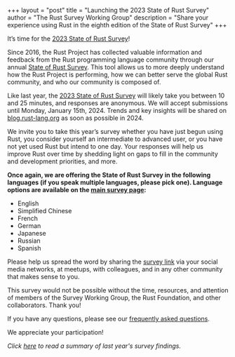 +++
layout = "post"
title = "Launching the 2023 State of Rust Survey"
author = "The Rust Survey Working Group"
description = "Share your experience using Rust in the eighth edition of the State of Rust Survey"
+++

It’s time for the [2023 State of Rust Survey](https://www.surveyhero.com/c/4vxempzc)!

Since 2016, the Rust Project has collected valuable information and feedback from the Rust programming language community through our annual [State of Rust Survey](https://www.surveyhero.com/c/4vxempzc). This tool allows us to more deeply understand how the Rust Project is performing, how we can better serve the global Rust community, and who our community is composed of.

Like last year, the [2023 State of Rust Survey](https://www.surveyhero.com/c/4vxempzc) will likely take you between 10 and 25 minutes, and responses are anonymous. We will accept submissions until Monday, January 15th, 2024. Trends and key insights will be shared on [blog.rust-lang.org](https://blog.rust-lang.org) as soon as possible in 2024.

We invite you to take this year’s survey whether you have just begun using Rust, you consider yourself an intermediate to advanced user, or you have not yet used Rust but intend to one day. Your responses will help us improve Rust over time by shedding light on gaps to fill in the community and development priorities, and more.

**Once again, we are offering the State of Rust Survey in the following languages (if you speak multiple languages, please pick one). Language options are available on the [main survey page](https://www.surveyhero.com/c/4vxempzc):**
- English
- Simplified Chinese
- French
- German
- Japanese
- Russian
- Spanish

Please help us spread the word by sharing the [survey link](https://www.surveyhero.com/c/4vxempzc) via your social media networks, at meetups, with colleagues, and in any other community that makes sense to you.

This survey would not be possible without the time, resources, and attention of members of the Survey Working Group, the Rust Foundation, and other collaborators. Thank you!

If you have any questions, please see our [frequently asked questions](https://github.com/rust-lang/surveys/blob/main/documents/Community-Survey-FAQ.md).

We appreciate your participation!

_Click [here](https://blog.rust-lang.org/2023/08/07/Rust-Survey-2023-Results.html) to read a summary of last year's survey findings._
